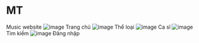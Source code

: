 # MT
 Music website
![image](https://user-images.githubusercontent.com/72084491/222117630-9f01681b-7bd1-459f-87c8-5d027d77e664.png)
Trang chủ
![image](https://user-images.githubusercontent.com/72084491/222117664-0c478869-38b5-4755-a8b6-3009f29638e0.png)
Thể loại
![image](https://user-images.githubusercontent.com/72084491/222117771-d52f013c-817f-4bd3-ae2a-dd721e373543.png)
Ca sĩ
![image](https://user-images.githubusercontent.com/72084491/222117815-be11c149-d685-4050-944c-da01423c3b4f.png)
Tìm kiếm
![image](https://user-images.githubusercontent.com/72084491/222117861-7f181196-8a67-4caf-a651-ea4a8f782c4c.png)
Đăng nhập
